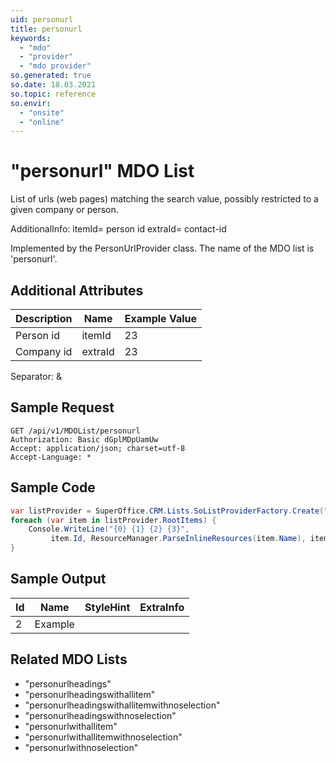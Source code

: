 ```yaml
---
uid: personurl
title: personurl
keywords:
  - "mdo"
  - "provider"
  - "mdo provider"
so.generated: true
so.date: 18.03.2021
so.topic: reference
so.envir:
  - "onsite"
  - "online"
---
```


# "personurl" MDO List
List of urls (web pages) matching the search value, possibly restricted to a given company or person.

AdditionalInfo:
itemId= person id
extraId= contact-id

Implemented by the <see cref="T:SuperOffice.CRM.Lists.PersonUrlProvider">PersonUrlProvider</see> class.
The name of the MDO list is 'personurl'.

## Additional Attributes

| Description | Name | Example Value |
|-----|-----|------|
|Person id| itemId|23|
|Company id| extraId|23|

Separator: &





## Sample Request

```http!
GET /api/v1/MDOList/personurl
Authorization: Basic dGplMDpUamUw
Accept: application/json; charset=utf-8
Accept-Language: *

```

## Sample Code
```cs
var listProvider = SuperOffice.CRM.Lists.SoListProviderFactory.Create("personurl", forceFlatList: true);
foreach (var item in listProvider.RootItems) {
    Console.WriteLine("{0} {1} {2} {3}", 
         item.Id, ResourceManager.ParseInlineResources(item.Name), item.StyleHint, item.ExtraInfo);
}
```

## Sample Output

|Id   | Name  |StyleHint|ExtraInfo |
| --- | ----- | ------- | -------- |
| 2 | Example | | |


## Related MDO Lists

* "personurlheadings"
* "personurlheadingswithallitem"
* "personurlheadingswithallitemwithnoselection"
* "personurlheadingswithnoselection"
* "personurlwithallitem"
* "personurlwithallitemwithnoselection"
* "personurlwithnoselection"
